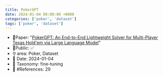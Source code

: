 ```yaml
---
title: PokerGPT
date: 2024-01-04 00:00:00 +0800
categories: ['poker', 'dataset']
tags: ['poker', 'dataset']
---
```


- 📙Paper: "[PokerGPT: An End-to-End Lightweight Solver for Multi-Player Texas Hold'em via Large Language Model](https://www.semanticscholar.org/paper/PokerGPT%3A-An-End-to-End-Lightweight-Solver-for-via-Huang-Cao/deb7c1867cc5ec4ab51f67f84b7ffb8fc949ddf4)"
- 🔑Public: ✅
- ⚲ area: Poker, Dataset
- 📅 Date: 2024-01-04
- 🔎 Taxonomy: fine-tuning
- 📝 #References: 29
